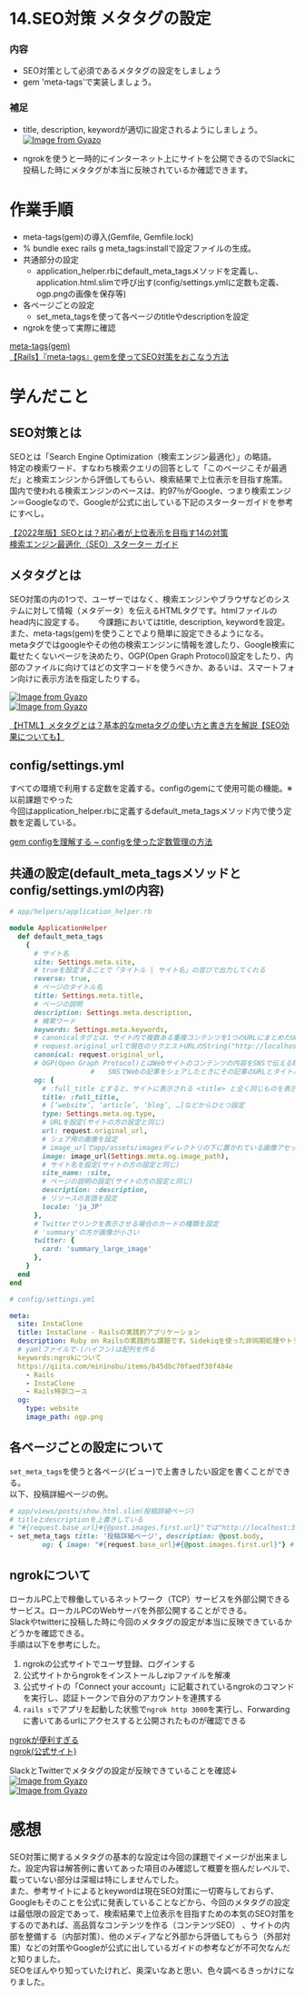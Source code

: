# 14.SEO対策 メタタグの設定
### 内容
- SEO対策として必須であるメタタグの設定をしましょう
- gem 'meta-tags'で実装しましょう。

### 補足
- title, description, keywordが適切に設定されるようにしましょう。
[![Image from Gyazo](https://i.gyazo.com/399f3fec50a34cfb4f99cb0683a29b88.png)](https://gyazo.com/399f3fec50a34cfb4f99cb0683a29b88)

- ngrokを使うと一時的にインターネット上にサイトを公開できるのでSlackに投稿した時にメタタグが本当に反映されているか確認できます。

# 作業手順
- meta-tags(gem)の導入(Gemfile, Gemfile.lock)
- % bundle exec rails g meta_tags:installで設定ファイルの生成。
- 共通部分の設定
  - application_helper.rbにdefault_meta_tagsメソッドを定義し、application.html.slimで呼び出す(config/settings.ymlに定数も定義、ogp.pngの画像を保存等)
- 各ページごとの設定
  - set_meta_tagsを使って各ページのtitleやdescriptionを設定
- ngrokを使って実際に確認

[meta-tags(gem)](https://github.com/kpumuk/meta-tags)  
[【Rails】『meta-tags』gemを使ってSEO対策をおこなう方法](http://vdeep.net/rubyonrails-meta-tags-seo)  

# 学んだこと
## SEO対策とは
SEOとは「Search Engine Optimization（検索エンジン最適化）」の略語。  
特定の検索ワード、すなわち検索クエリの回答として「このページこそが最適だ」と検索エンジンから評価してもらい、検索結果で上位表示を目指す施策。  
国内で使われる検索エンジンのベースは、約97％がGoogle、つまり検索エンジン＝Googleなので、Googleが公式に出している下記のスターターガイドを参考にすべし。  
  
[【2022年版】SEOとは？初心者が上位表示を目指す14の対策](https://blog.hubspot.jp/what-is-seo)  
[検索エンジン最適化（SEO）スターター ガイド](https://developers.google.com/search/docs/beginner/seo-starter-guide?hl=ja)  
  
## メタタグとは
SEO対策の内の1つで、ユーザーではなく、検索エンジンやブラウザなどのシステムに対して情報（メタデータ）を伝えるHTMLタグです。htmlファイルのhead内に設定する。　　
今課題においてはtitle, description, keywordを設定。また、meta-tags(gem)を使うことでより簡単に設定できるようになる。  
metaタグではgoogleやその他の検索エンジンに情報を渡したり、Google検索に載せたくないページを決めたり、OGP(Open Graph Protocol)設定をしたり、内部のファイルに向けてはどの文字コードを使うべきか、あるいは、スマートフォン向けに表示方法を指定したりする。  
  
[![Image from Gyazo](https://i.gyazo.com/a60e963a009de4092d411f978d74a435.png)](https://gyazo.com/a60e963a009de4092d411f978d74a435)  
[![Image from Gyazo](https://i.gyazo.com/e77cd4bf34fcc0e137a657aec382fcc2.png)](https://gyazo.com/e77cd4bf34fcc0e137a657aec382fcc2)  
  
[【HTML】メタタグとは？基本的なmetaタグの使い方と書き方を解説【SEO効果についても】](https://creive.me/archives/14308/#i)  
  
## config/settings.yml
すべての環境で利用する定数を定義する。configのgemにて使用可能の機能。※以前課題でやった  
今回はapplication_helper.rbに定義するdefault_meta_tagsメソッド内で使う定数を定義している。  
  
[gem configを理解する ~ configを使った定数管理の方法](https://qiita.com/tanutanu/items/8d3b06d0d42af114a383)  
  
## 共通の設定(default_meta_tagsメソッドとconfig/settings.ymlの内容)
```rb
# app/helpers/application_helper.rb

module ApplicationHelper
  def default_meta_tags
    {
      # サイト名
      site: Settings.meta.site,
      # trueを設定することで「タイトル | サイト名」の並びで出力してくれる
      reverse: true,
      # ページのタイトル名
      title: Settings.meta.title,
      # ページの説明
      description: Settings.meta.description,
      # 検索ワード
      keywords: Settings.meta.keywords,
      # canonicalタグとは、サイト内で複数ある重複コンテンツを1つのURLにまとめたURL（正規化URL）をGoogleの検索エンジンに認識させるタグのこと
      # request.original_urlで現在のリクエストURLのString("http://localhost:3000/")を取得する
      canonical: request.original_url,
      # OGP(Open Graph Protocol)とはWebサイトのコンテンツの内容をSNSで伝える際に使用する仕組み
　　　　　　　　　　　　#　　SNSでWebの記事をシェアしたときにその記事のURLとタイトル、簡単な内容やサムネイル画像がボックスにまとめられて表示されるが、以下はその設定に使う
      og: {
        # :full_title とすると、サイトに表示される <title> と全く同じものを表示できる
        title: :full_title,
        # [‘website’, ‘article’, ‘blog’, …]などからひとつ設定
        type: Settings.meta.og.type,
        # URLを設定(サイトの方の設定と同じ)
        url: request.original_url,
        # シェア用の画像を設定
        # image_urlでapp/assets/imagesディレクトリの下に置かれている画像アセットへのURL("http://localhost:3000/assets/ogp-2f2030aa1b072169461a89a85796957bc9a3f004b8ccbf89c106439978c05e37.png")を算出する
        image: image_url(Settings.meta.og.image_path),
        # サイト名を設定(サイトの方の設定と同じ)
        site_name: :site,
        # ページの説明の設定(サイトの方の設定と同じ)
        description: :description,
        # リソースの言語を設定
        locale: 'ja_JP'
      },
      # Twitterでリンクを表示させる場合のカードの種類を設定
      # 'summary'の方が画像が小さい
      twitter: {
        card: 'summary_large_image'
      },
    }
  end
end
```
```yaml
# config/settings.yml

meta:
  site: InstaClone
  title: InstaClone - Railsの実践的アプリケーション
  description: Ruby on Railsの実践的な課題です。Sidekiqを使った非同期処理やトランザクションを利用した課金処理など実践的な内容が学べます。
  # yamlファイルで-(ハイフン)は配列を作る
  keywords:ngrokについて
  https://qiita.com/mininobu/items/b45dbc70faedf30f484e
    - Rails
    - InstaClone
    - Rails特訓コース
  og:
    type: website
    image_path: ogp.png
```
  
## 各ページごとの設定について
`set_meta_tags`を使うと各ページ(ビュー)で上書きしたい設定を書くことができる。  
以下、投稿詳細ページの例。  
```rb
# app/views/posts/show.html.slim(投稿詳細ページ)
# titleとdescriptionを上書きしている
# "#{request.base_url}#{@post.images.first.url}"では"http://localhost:3000/uploads/post/images/13/test.png"のようなURLを取得できる  
- set_meta_tags title: '投稿詳細ページ', description: @post.body,
        og: { image: "#{request.base_url}#{@post.images.first.url}"} # 本来carrierwaveのasset_pathで設定すべき
```
  
## ngrokについて
ローカルPC上で稼働しているネットワーク（TCP）サービスを外部公開できるサービス。ローカルPCのWebサーバを外部公開することができる。  
Slackやtwitterに投稿した時に今回のメタタグの設定が本当に反映できているかどうかを確認できる。  
手順は以下を参考にした。  
1. ngrokの公式サイトでユーザ登録、ログインする  
2. 公式サイトからngrokをインストールしzipファイルを解凍  
3. 公式サイトの「Connect your account」に記載されているngrokのコマンドを実行し、認証トークンで自分のアカウントを連携する  
4. `rails s`でアプリを起動した状態で`ngrok http 3000`を実行し、Forwardingに書いてあるurlにアクセスすると公開されたものが確認できる  
  
[ngrokが便利すぎる](https://qiita.com/mininobu/items/b45dbc70faedf30f484e)  
[ngrok(公式サイト)](https://dashboard.ngrok.com/get-started/setup)
  
SlackとTwitterでメタタグの設定が反映できていることを確認↓
[![Image from Gyazo](https://i.gyazo.com/a7d95e04da713be8230ff3830d11bdf7.png)](https://gyazo.com/a7d95e04da713be8230ff3830d11bdf7)  
[![Image from Gyazo](https://i.gyazo.com/dd6466febcdb6a0de666fd0f195e8326.png)](https://gyazo.com/dd6466febcdb6a0de666fd0f195e8326)  
  
# 感想
SEO対策に関するメタタグの基本的な設定は今回の課題でイメージが出来ました。設定内容は解答例に書いてあった項目のみ確認して概要を掴んだレベルで、載っていない部分は深堀は特にしませんでした。  
また、参考サイトによるとkeywordは現在SEO対策に一切寄与しておらず、Googleもそのことを公式に発表していることなどから、今回のメタタグの設定は最低限の設定であって、検索結果で上位表示を目指すための本気のSEO対策をするのであれば、高品質なコンテンツを作る（コンテンツSEO）
、サイトの内部を整備する（内部対策）、他のメディアなど外部から評価してもらう（外部対策）などの対策やGoogleが公式に出しているガイドの参考などが不可欠なんだと知りました。  
SEOをぼんやり知っていたけれど、奥深いなあと思い、色々調べるきっかけになりました。  

